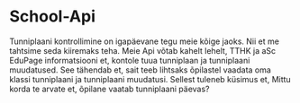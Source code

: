 # School-Api


Tunniplaani kontrollimine on igapäevane tegu meie kõige jaoks.
Nii et me tahtsime seda kiiremaks teha.
Meie Api võtab kahelt lehelt,
TTHK ja aSc EduPage informatsiooni
et, kontole tuua tunniplaan ja tunniplaani muudatused.
See tähendab et, sait teeb lihtsaks õpilastel vaadata oma klassi tunniplaani ja tunniplaani muudatusi.
Sellest tuleneb küsimus et,
Mittu korda te arvate et, õpilane vaatab tunniplaani päevas?
